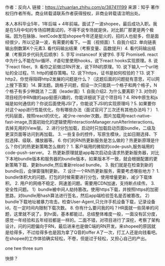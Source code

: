 作者：反向人
链接：https://zhuanlan.zhihu.com/p/387411199
来源：知乎
著作权归作者所有。商业转载请联系作者获得授权，非商业转载请注明出处。

本人本科毕业5年，1年后端 + 4年前端。面试了一波shopee，最后成功入职。我是在5月中旬的专场招聘面试的，不得不说专场就是快，对比鹅厂那更是两个极端。因为在脉脉、leetCode发现shopee今年还是挺火的，招的人也挺多，但是面经很少，所以记录一波，有需要的看下。一面（视频面）1. 自我介绍2. 单向链表输出倒数第K个元素3. 看代码输出结果（考察变量、函数提升）4. 看代码输出结果（考察异步代码先后顺序）5. 手写 instanceof 关键字6. 手写 Promise6. react中为什么不能在for循环、if语句里使用hooks，说下react hooks实现原理。8. 说下react fiber。9. 看你之前做过RN开发，说下RN的原理。10. 说下输入一个url地址的全过程。11. http的缓存策略。12. 说下https，证书是如何校验的？13. 说下http2，你觉得阻碍http2发展的问题是什么？（这题后面的问题挺有意思，可以网上搜下答案）14. 算法题。跳格子问题，假设一次只能跳一个格子和两个格子，N个格子有多少种跳法？二面（leader面）1. 自我介绍2. 为什么要离职？3. 对你的项目经历中RN做的app挺感兴趣的，你能详细说下这个项目吗？4. RN中原生和js端是如何通信的？你说后面使用JSI了，你能说下JSI的实现原理吗？5. 如果要你对这个app进行性能优化，你有哪些办法（面试官问了三次还有其他办法吗？） 1. 代码层面，按照react的优化，减少re-render次数。图片加载用react-native-fast-image,页面初始化的逻辑使用InteractionManager.runAfterInteractions。去掉无用的View层。
 2. 进行分包加载，启动时只加载启动页面bundle，二级及更深页面等访问到再加载。
 3. 一些复杂的控件，写原生模块，比如日期选择、下拉选择、级联、播放器等。
6. 你们的RN热更新服务是怎么做的？热更新原理是什么？你们的热更新策略怎么做的？ 1. 客户端用的微软的code-push,服务端用的code-push-server。
 2. 热更新原理就是app每次启动会请求热更新服务器，对比下本地bundle版本和服务器的bundle版本，如果版本不一致，就会根据配置的更新策略下载、更新bundle,然后重新reload bundle。
 3. 我们就是在检查到新的bundle后，会弹窗强制更新。
7. 设计一个RN热更新服务，需要考虑哪些地方？ 1. bundle体积大的问题。打包的时候需要进行分包，使用增量更新，减少下载体积。
 2. 用户的网络不稳定、网速差问题。需要用CDN加速，支持断点续传。
 3. 安全性问题。
    1）bundle被中间人劫持篡改。使用https下载，并按照https的加密思路，对bundle用hash算法进行签名，然后app端检验签名是否被篡改。
    2）bundle下载地址被暴力攻击。检查User-Agent,只允许手机设备下载，记录设备id，在一定时间内限制下载次数。
8. 你有什么要问我的吗？HR面就一些简单的问题，这里就不说了。到hr面，基本都能过。总结整体难度一般，一面没有区分度，感觉一年经验和五年经验都是一样的。二面不错，对项目进行了深挖，考察了架构设计。问的问题偏向于RN，最后进来也是做C端的RN开发。来shopee的原因就是给得多，不过给得多也是因为拿了Q音的offer A了一次，打工人还是向钱看吧。在shopee的工作体验确实轻松，不卷，但是过于轻松，又担心自己的产出。


one twe three sum

快排？

